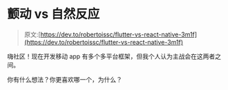 # 颤动 vs 自然反应

> 原文:[https://dev.to/robertoissc/flutter-vs-react-native-3m1f](https://dev.to/robertoissc/flutter-vs-react-native-3m1f)

嗨社区！现在开发移动 app 有多个多平台框架，但我个人认为主战会在这两者之间。

你有什么想法？你更喜欢哪一个，为什么？